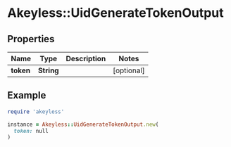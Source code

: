 # Akeyless::UidGenerateTokenOutput

## Properties

| Name | Type | Description | Notes |
| ---- | ---- | ----------- | ----- |
| **token** | **String** |  | [optional] |

## Example

```ruby
require 'akeyless'

instance = Akeyless::UidGenerateTokenOutput.new(
  token: null
)
```

